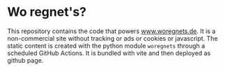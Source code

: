 # Wo regnet's?

This repository contains the code that powers www.woregnets.de. It is a non-commercial site without tracking or ads or cookies or javascript.
The static content is created with the python module `woregnets` through a scheduled GitHub Actions. It is bundled with vite and then deployed as github page.